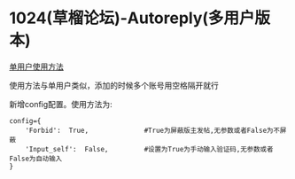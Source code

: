 # 1024(草榴论坛)-Autoreply(多用户版本)

[单用户使用方法](https://github.com/0honus0/1024-Autoreply/blob/master/README.md)

使用方法与单用户类似，添加的时候多个账号用空格隔开就行
 
新增config配置。使用方法为:
```
config={
    'Forbid':  True,              #True为屏蔽版主发帖,无参数或者False为不屏蔽
    'Input_self':  False,         #设置为True为手动输入验证码,无参数或者False为自动输入
}
```
